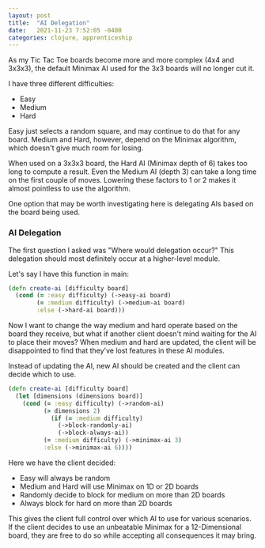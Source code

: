 ```yaml
---
layout: post
title:  "AI Delegation"
date:   2021-11-23 7:52:05 -0400
categories: clojure, apprenticeship
---
```


As my Tic Tac Toe boards become more and more complex (4x4 and 3x3x3),
the default Minimax AI used for the 3x3 boards will no longer cut it.

I have three different difficulties:
- Easy
- Medium
- Hard

Easy just selects a random square, and may continue to do that for any
board. Medium and Hard, however, depend on the Minimax algorithm, which 
doesn't give much room for losing.

When used on a 3x3x3 board, the Hard AI (Minimax depth of 6) takes
too long to compute a result. Even the Medium AI (depth 3) can take a long 
time on the first couple of moves. Lowering these factors to 1 or 2 makes 
it almost pointless to use the algorithm.

One option that may be worth investigating here is delegating AIs based on
the board being used.

### AI Delegation

The first question I asked was "Where would delegation occur?"
This delegation should most definitely occur at a higher-level module.

Let's say I have this function in main:

````clojure
(defn create-ai [difficulty board]
  (cond (= :easy difficulty) (->easy-ai board)
        (= :medium difficulty) (->medium-ai board)
        :else (->hard-ai board)))
````

Now I want to change the way medium and hard operate based on the board 
they receive, but what if another client doesn't mind waiting for the
AI to place their moves? When medium and hard are updated, the client will 
be disappointed to find that they've lost features in these AI modules.

Instead of updating the AI, new AI should be created and the client can 
decide which to use.

````clojure
(defn create-ai [difficulty board]
  (let [dimensions (dimensions board)]
    (cond (= :easy difficulty) (->random-ai)
          (> dimensions 2)
            (if (= :medium difficulty)
              (->block-randomly-ai)
              (->block-always-ai))
          (= :medium difficulty) (->minimax-ai 3)
          :else (->minimax-ai 6))))
````

Here we have the client decided:
- Easy will always be random
- Medium and Hard will use Minimax on 1D or 2D boards
- Randomly decide to block for medium on more than 2D boards
- Always block for hard on more than 2D boards

This gives the client full control over which AI to use for various 
scenarios. If the client decides to use an unbeatable Minimax for
a 12-Dimensional board, they are free to do so while accepting all 
consequences it may bring.
